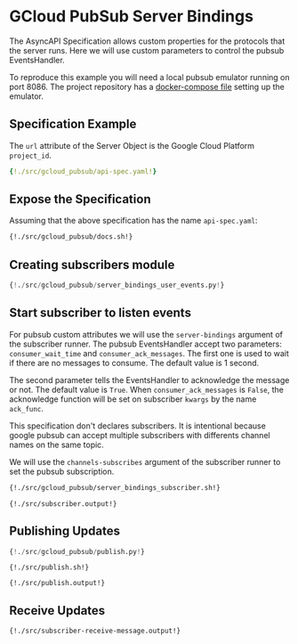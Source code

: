 # GCloud PubSub Server Bindings

The AsyncAPI Specification allows custom properties for the protocols that the server runs.
Here we will use custom parameters to control the pubsub EventsHandler.

To reproduce this example you will need a local pubsub emulator running on port 8086.
The project repository has a [docker-compose file](https://github.com/dutradda/asyncapi-python/blob/master/docker-compose.yaml) setting up the emulator.


## Specification Example

The `url` attribute of the Server Object is the Google Cloud Platform `project_id`.

```yaml
{!./src/gcloud_pubsub/api-spec.yaml!}
```


## Expose the Specification

Assuming that the above specification has the name `api-spec.yaml`:

```bash
{!./src/gcloud_pubsub/docs.sh!}
```


## Creating subscribers module

```python
{!./src/gcloud_pubsub/server_bindings_user_events.py!}
```


## Start subscriber to listen events

For pubsub custom attributes we will use the `server-bindings` argument of the subscriber runner.
The pubsub EventsHandler accept two parameters: `consumer_wait_time` and `consumer_ack_messages`.
The first one is used to wait if there are no messages to consume. The default value is 1 second.

The second parameter tells the EventsHandler to acknowledge the message or not. The default value is `True`.
When `consumer_ack_messages` is `False`, the acknowledge function will be set on subscriber `kwargs` by the name `ack_func`.

This specification don't declares subscribers.
It is intentional because google pubsub can accept multiple subscribers with differents channel names on the same topic.

We will use the `channels-subscribes` argument of the subscriber runner to set the pubsub subscription.

```bash
{!./src/gcloud_pubsub/server_bindings_subscriber.sh!}
```

```
{!./src/subscriber.output!}
```


## Publishing Updates

```python
{!./src/gcloud_pubsub/publish.py!}
```

```
{!./src/publish.sh!}

{!./src/publish.output!}
```


## Receive Updates

```
{!./src/subscriber-receive-message.output!}
```
